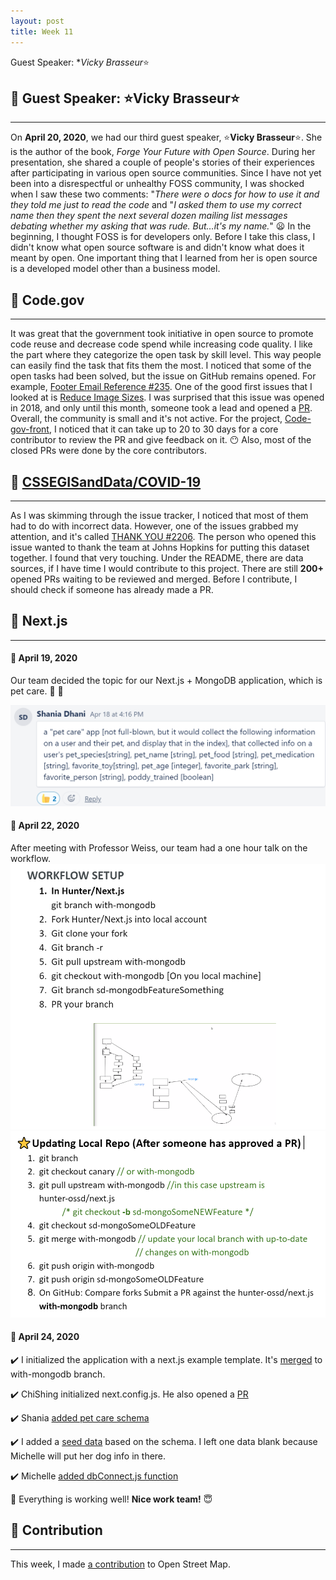 ```yaml
---
layout: post
title: Week 11
---
```


Guest Speaker: **Vicky Brasseur*:star:

## :pushpin: Guest Speaker: :star:**Vicky Brasseur**:star:
---

On **April 20, 2020**, we had our third guest speaker, :star:**Vicky Brasseur**:star:. She is the author of the book, *Forge Your Future with Open Source*. During her presentation, she shared a couple of people's stories of their experiences after participating in various open source communities. Since I have not yet been into a disrespectful or unhealthy FOSS community, I was shocked when I saw these two comments: "*There were o docs for how to use it and they told me just to read the code* and "*I asked them to use my correct name then they spent the next several dozen mailing list messages debating whether my asking that was rude. But…it's my name.*" :frowning: In the beginning, I thought FOSS is for developers only. Before I take this class, I didn't know what open source software is and didn't know what does it meant by open. One important thing that I learned from her is open source is a developed model other than a business model.

## :pushpin: Code.gov
--- 

It was great that the government took initiative in open source to promote code reuse and decrease code spend while increasing code quality. I like the part where they categorize the open task by skill level. This way people can easily find the task that fits them the most. I noticed that some of the open tasks had been solved, but the issue on GitHub remains opened. For example, [Footer Email Reference #235](https://github.com/Code-dot-mil/code.mil/issues/235). One of the good first issues that I looked at is [Reduce Image Sizes](https://github.com/GSA/code-gov-front-end/issues/87). I was surprised that this issue was opened in 2018, and only until this month, someone took a lead and opened a [PR](https://github.com/GSA/code-gov-front-end/pull/365). Overall, the community is small and it's not active. For the project, [Code-gov-front](https://github.com/GSA/code-gov-front-end/pulls), I noticed that it can take up to 20 to 30 days for a core contributor to review the PR and give feedback on it. :no_mouth: Also, most of the closed PRs were done by the core contributors.

 
 
## :pushpin: [CSSEGISandData/COVID-19](https://github.com/CSSEGISandData/COVID-19) 
--- 

As I was skimming through the issue tracker, I noticed that most of them had to do with incorrect data. However, one of the issues grabbed my attention, and it's called [THANK YOU #2206](https://github.com/CSSEGISandData/COVID-19/issues/2206). The person who opened this issue wanted to thank the team at Johns Hopkins for putting this dataset together. I found that very touching. Under the README, there are data sources, if I have time I would contribute to this project. There are still **200+** opened PRs waiting to be reviewed and merged. Before I contribute, I should check if someone has already made a PR.

## :bookmark_tabs: Next.js 
---

#### **:cherry_blossom: April 19, 2020**

Our team decided the topic for our Next.js + MongoDB application, which is pet care. :dog: :hamster:

<img src="https://raw.githubusercontent.com/hunter-college-ossd-spr-2020/liulanz-weekly/gh-pages/images/topic.png">

#### **:cherry_blossom: April 22, 2020**

After meeting with Professor Weiss, our team had a one hour talk on the workflow. 
<img src="https://raw.githubusercontent.com/hunter-college-ossd-spr-2020/liulanz-weekly/gh-pages/images/workflow.png">
<img src="https://raw.githubusercontent.com/hunter-college-ossd-spr-2020/liulanz-weekly/gh-pages/images/workflow-screenshot.png">

#### **:cherry_blossom: April 24, 2020**

:heavy_check_mark: I initialized the application with a next.js example template. It's [merged](https://github.com/hunter-college-ossd-spr-2020/next.js/pull/6) to with-mongodb branch.

:heavy_check_mark: ChiShing initialized next.config.js. He also opened a [PR](https://github.com/hunter-college-ossd-spr-2020/next.js/pull/7)

:heavy_check_mark: Shania [added pet care schema](https://github.com/hunter-college-ossd-spr-2020/next.js/pull/8)

:heavy_check_mark: I added a [seed data](https://github.com/hunter-college-ossd-spr-2020/next.js/pull/9) based on the schema. I left one data blank because Michelle will put her dog info in there.

:heavy_check_mark: Michelle [added dbConnect.js function](https://github.com/hunter-college-ossd-spr-2020/next.js/pull/10)

:purple_heart: Everything is working well! **Nice work team!** :innocent:

## :pushpin: Contribution
---

This week, I made [a contribution](https://www.openstreetmap.org/changeset/83874707) to Open Street Map.
